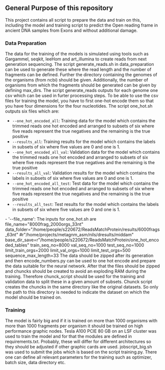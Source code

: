 ## General Purpose of this repository
This project contains all script to prepare the data and train on this, including the model and training script to predict the Open reading frame in ancient DNA samples from Exons and without additional damage.

### Data Preparation
The data for the training of the models is simulated using tools such as Gargammel, seqkit, leeHom and art_illumina to create reads from next generation sequencing. The script generate_reads.sh in data_preparation can be used to generate these where the read length and the number of fragments can be defined. Further the directory containing the genomes of the organisms (from ncbi) should be given. Additionally, the number of organisms from which the fragments should be generated can be given by defining max_dirs. The script generate_reads outputs for each genome one csv which can be used in furter processing steps. 
</b>
To be able to use the csv files for training the model, you have to first one-hot encode them so that you have four dimensions for the four nucleotides. The script one_hot.sh outputs six files which are:
</b>
- `--one_hot_encoded_all`: Training data for the model which contains the trimmed reads one hot encoded and arranged to subsets of six where five reads represent the true negatives and the remaining is the true positive
- `--results_all`: Training results for the model which contains the labels in subsets of six where five values are 0 and one is 1.
- `--one_hot_encoded_all_val`: Validation data for the model which contains the trimmed reads one hot encoded and arranged to subsets of six where five reads represent the true negatives and the remaining is the true positive
- `--results_all_val`: Validation results for the model which contains the labels in subsets of six where five values are 0 and one is 1.
- `--one_hot_encoded_all_test`: Test data for the model which contains the trimmed reads one hot encoded and arranged to subsets of six where five reads represent the true negatives and the remaining is the true positive
- `--results_all_test`: Test results for the model which contains the labels in subsets of six where five values are 0 and one is 1.
</b>
- '--file_name':
The inputs for one_hot.sh are
file_name="8000frag_2000orgs_33nt"
data_folder="/home/people/s220672/ReadsMatchProtein/results/6000frags_63nt"            #r"/home/projects/metagnm_asm/nils/dresults/middam"
base_dir_save=r"/home/people/s220672/ReadsMatchProtein/one_hot_encoded_tables"
train_seq_no=8000
val_seq_no=1000
test_seq_no=1000
limit_train_orgs=2000
limit_val_orgs=1000
limit_test_orgs=500
sequence_max_length=33
The data should be zipped after its generation and then encode_numbers.py can be used to one hot encode and prepare the data suitable for the neural network. After that the files should be zipped and chuncks should be created to avoid an exploding RAM during the training. Therefore chunck_script should be used for the training and validation data to split these in a given amount of subsets. Chunck script creates the chuncks in the same directory like the original datasets. So only the path to this directory is needed to indicate the dataset on which the model should be trained on.

### Training
The model is fairly big and if it is trained on more than 1000 organisms with more than 1000 fragments per organism it should be trained on high performance graphic nodes.  Tesla A100 PCIE 80 GB on an LSF cluster was used to train the model and for that the modules are defined in requirements.txt. Probably, these will differ for different architectures so they should be adjusted if other graphic cards are used. jobscript_big.sh was used to submit the jobs which is based on the script training.py. There one can define all relevant parameters for the training such as optimizer, batch size, data directory etc. 